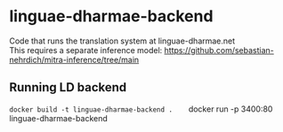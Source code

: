 # linguae-dharmae-backend
Code that runs the translation system at linguae-dharmae.net  
This requires a separate inference model: https://github.com/sebastian-nehrdich/mitra-inference/tree/main
## Running LD backend 
`docker build -t linguae-dharmae-backend .   
`docker run -p 3400:80 linguae-dharmae-backend
